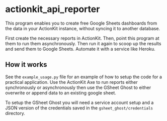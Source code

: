 # actionkit_api_reporter
This program enables you to create free Google Sheets dashboards from the data in your ActionKit instance, without syncing it to another database.

First create the necessary reports in ActionKit. Then, point this program at them to run them asynchronously. Then run it again to scoop up the results and send them to Google Sheets. Automate it with a service like Heroku.

## How it works
See the `example_usage.py` file for an example of how to setup the code for a practical application. Use the ActionKit Axe to run reports either synchronously or asynchronously then use the GSheet Ghost to either overwrite or append data to an existing google sheet.

To setup the GSheet Ghost you will need a service account setup and a JSON version of the credentials saved in the `gsheet_ghost/credentials` directory.
